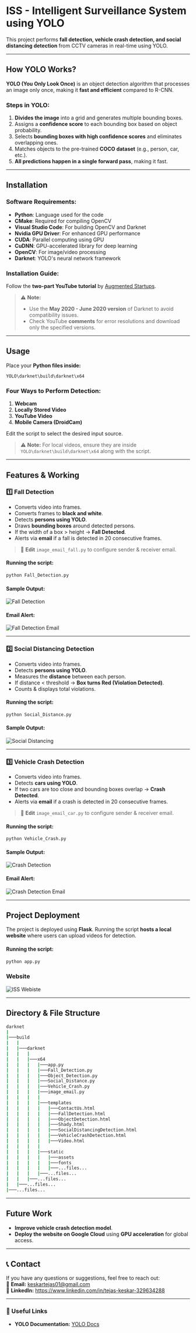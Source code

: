 # **ISS - Intelligent Surveillance System using YOLO**

This project performs **fall detection, vehicle crash detection, and social distancing detection** from CCTV cameras in real-time using YOLO.

---

## **How YOLO Works?**

**YOLO (You Only Look Once)** is an object detection algorithm that processes an image only once, making it **fast and efficient** compared to R-CNN.

### **Steps in YOLO:**
1. **Divides the image** into a grid and generates multiple bounding boxes.
2. Assigns a **confidence score** to each bounding box based on object probability.
3. Selects **bounding boxes with high confidence scores** and eliminates overlapping ones.
4. Matches objects to the pre-trained **COCO dataset** (e.g., person, car, etc.).
5. **All predictions happen in a single forward pass**, making it fast.

---

## **Installation**

### **Software Requirements:**
- **Python**: Language used for the code
- **CMake**: Required for compiling OpenCV
- **Visual Studio Code**: For building OpenCV and Darknet
- **Nvidia GPU Driver**: For enhanced GPU performance
- **CUDA**: Parallel computing using GPU
- **CuDNN**: GPU-accelerated library for deep learning
- **OpenCV**: For image/video processing
- **Darknet**: YOLO's neural network framework

### **Installation Guide:**
Follow the **two-part YouTube tutorial** by [Augmented Startups](https://youtu.be/5pYh1rFnNZs?si=9vliNRIAcFzS3ldy).

> ⚠️ **Note:**
> - Use the **May 2020 - June 2020 version** of Darknet to avoid compatibility issues.
> - Check YouTube **comments** for error resolutions and download only the specified versions.

---

## **Usage**

Place your **Python files inside:**
```
YOLO\darknet\build\darknet\x64
```

### **Four Ways to Perform Detection:**
1. **Webcam**
2. **Locally Stored Video**
3. **YouTube Video**
4. **Mobile Camera (DroidCam)**

Edit the script to select the desired input source.

> ⚠ **Note:** For local videos, ensure they are inside `YOLO\darknet\build\darknet\x64` along with the script.

---

## **Features & Working**

### **1️⃣ Fall Detection**
- Converts video into frames.
- Converts frames to **black and white**.
- Detects **persons using YOLO**.
- Draws **bounding boxes** around detected persons.
- If the width of a box > height → **Fall Detected**.
- Alerts via **email** if a fall is detected in 20 consecutive frames.

> 📌 **Edit** `image_email_fall.py` to configure sender & receiver email.

#### **Running the script:**
```bash
python Fall_Detection.py
```

#### **Sample Output:**
![Fall Detection](https://github.com/Tejas-Keskar/Intelligent-Surveillance-System/blob/main/screenshots/Fall_Detection.jpg)

#### **Email Alert:**
![Fall Detection Email](https://github.com/Tejas-Keskar/Intelligent-Surveillance-System/blob/main/screenshots/Email_Fall_Detection.jpg)

---

### **2️⃣ Social Distancing Detection**
- Converts video into frames.
- Detects **persons using YOLO**.
- Measures the **distance** between each person.
- If distance < threshold → **Box turns Red (Violation Detected)**.
- Counts & displays total violations.

#### **Running the script:**
```bash
python Social_Distance.py
```

#### **Sample Output:**
![Social Distancing](https://github.com/Tejas-Keskar/Intelligent-Surveillance-System/blob/main/screenshots/Social_Distancing.jpg)

---

### **3️⃣ Vehicle Crash Detection**
- Converts video into frames.
- Detects **cars using YOLO**.
- If two cars are too close and bounding boxes overlap → **Crash Detected**.
- Alerts via **email** if a crash is detected in 20 consecutive frames.

> 📌 **Edit** `image_email_car.py` to configure sender & receiver email.

#### **Running the script:**
```bash
python Vehicle_Crash.py
```

#### **Sample Output:**
![Crash Detection](https://github.com/Tejas-Keskar/Intelligent-Surveillance-System/blob/main/screenshots/Crash_Detection.jpg)

#### **Email Alert:**
![Crash Detection Email](https://github.com/Tejas-Keskar/Intelligent-Surveillance-System/blob/main/screenshots/Email_Crash_Detection.jpg)

---

## **Project Deployment**

The project is deployed using **Flask**. Running the script **hosts a local website** where users can upload videos for detection.

#### **Running the script:**
```bash
python app.py
```

### **Website**
![ISS Webiste](https://github.com/Tejas-Keskar/Intelligent-Surveillance-System/blob/main/screenshots/ISS_Website.jpg)

---

## **Directory & File Structure**
```bash
darknet
|  
|───build
|   |
|   |───darknet
|   |	|
|   |	|───x64   
|   |	|   |───app.py
|   |	|   |───Fall_Detection.py
|   |	|   |───Object_Detection.py
|   |	|   |───Social_Distance.py
|   |	|   |───Vehicle_Crash.py
|   |	|   |───image_email.py
|   |	|   |
|   |	|   |───templates 
|   |	|   |   |───ContactUs.html
|   |	|   |   |───FallDetection.html
|   |	|   |   |───ObjectDetection.html
|   |	|   |   |───Shady.html
|   |	|   |   |───SocialDistancingDetection.html
|   |	|   |   |───VehicleCrashDetection.html
|   |	|   |   |───Video.html
|   |	|   |
|   |	|   |───static
|   |	|   |   |───assets
|   |	|   |   |───fonts
|   |	|   |   |───...files...
|   |	|   |───...files...
|   |   |───...files...	
|   |───...files...
|───...files...
```

---

## **Future Work**
- **Improve vehicle crash detection model**.
- **Deploy the website on Google Cloud** using **GPU acceleration** for global access.

---

## 📞 Contact  
If you have any questions or suggestions, feel free to reach out:  
📧 **Email:** keskartejas01@gmail.com  
📌 **LinkedIn:** https://www.linkedin.com/in/tejas-keskar-329634288

---

### **🔗 Useful Links**
- **YOLO Documentation:** [YOLO Docs](https://github.com/AlexeyAB/darknet)